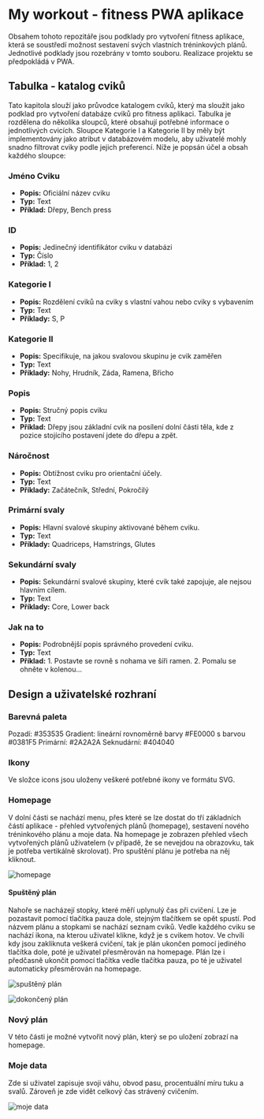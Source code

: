 # My workout - fitness PWA aplikace
Obsahem tohoto repozitáře jsou podklady pro vytvoření fitness aplikace, která se soustředí možnost sestavení svých vlastních tréninkových plánů. Jednotlivé podklady jsou rozebrány v tomto souboru. Realizace projektu se předpokládá v PWA.

## Tabulka - katalog cviků
Tato kapitola slouží jako průvodce katalogem cviků, který ma sloužit jako podklad pro vytvoření databáze cviků pro fitness aplikaci. Tabulka je rozdělena do několika sloupců, které obsahují potřebné informace o jednotlivých cvicích. Sloupce Kategorie I a Kategorie II by měly být implementovány jako atribut v databázovém modelu, aby uživatelé mohly snadno filtrovat cviky podle jejich preferencí. Níže je popsán účel a obsah každého sloupce:
### Jméno Cviku
- **Popis:** Oficiální název cviku
- **Typ:** Text
- **Příklad:** Dřepy, Bench press

### ID
- **Popis:** Jedinečný identifikátor cviku v databázi
- **Typ:** Číslo
- **Příklad:** 1, 2

### Kategorie I
- **Popis:** Rozdělení cviků na cviky s vlastní vahou nebo cviky s vybavením
- **Typ:** Text
- **Příklady:** S, P

### Kategorie II
- **Popis:** Specifikuje, na jakou svalovou skupinu je cvik zaměřen
- **Typ:** Text
- **Příklady:** Nohy, Hrudník, Záda, Ramena, Břicho

### Popis
- **Popis:** Stručný popis cviku
- **Typ:** Text
- **Příklad:** Dřepy jsou základní cvik na posílení dolní části těla, kde z pozice stojícího postavení  jdete do dřepu a zpět.

### Náročnost
- **Popis:** Obtížnost cviku pro orientační účely.
- **Typ:** Text
- **Příklady:** Začátečník, Střední, Pokročilý

### Primární svaly
- **Popis:** Hlavní svalové skupiny aktivované během cviku.
- **Typ:** Text
- **Příklady:** Quadriceps, Hamstrings, Glutes

### Sekundární svaly
- **Popis:** Sekundární svalové skupiny, které cvik také zapojuje, ale nejsou hlavním cílem.
- **Typ:** Text
- **Příklady:** Core, Lower back

### Jak na to
- **Popis:** Podrobnější popis správného provedení cviku.
- **Typ:** Text
- **Příklad:** 1. Postavte se rovně s nohama ve šíři ramen. 2. Pomalu se ohněte v kolenou...

## Design a uživatelské rozhraní
### Barevná paleta
Pozadí: #353535
Gradient: lineární rovnoměrně barvy #FE0000 s barvou #0381F5
Primární: #2A2A2A
Seknudární: #404040

### Ikony
Ve složce icons jsou uloženy veškeré potřebné ikony ve formátu SVG.
### Homepage
V dolní části se nachází menu, přes které se lze dostat do tří základních částí aplikace - přehled vytvořených plánů (homepage), sestavení nového tréninkového plánu a moje data.
Na homepage je zobrazen přehled všech vytvořených plánů uživatelem (v případě, že se nevejdou na obrazovku, tak je potřeba vertikálně skrolovat). Pro spuštění plánu je potřeba na něj kliknout.

![homepage](https://github.com/pslib-cz/2023-l4-web-mockupapp-tomaspacak/blob/main/img/homepage.png)

#### Spuštěný plán
Nahoře se nacházejí stopky, které měří uplynulý čas při cvičení. Lze je pozastavit pomocí tlačítka pauza dole, stejným tlačítkem se opět spustí. Pod názvem plánu a stopkami se nachází seznam cviků. Vedle každého cviku se nachází ikona, na kterou uživatel klikne, když je s cvikem hotov. Ve chvíli kdy jsou zakliknuta veškerá cvičení, tak je plán ukončen pomocí jediného tlačítka dole, poté je uživatel přesměrován na homepage. Plán lze i předčasně ukončit pomocí tlačítka vedle tlačítka pauza, po té je uživatel automaticky přesměrován na homepage.

![spuštěný plán](https://github.com/pslib-cz/2023-l4-web-mockupapp-tomaspacak/blob/main/img/spusteny_plan.png)

![dokončený plán](https://github.com/pslib-cz/2023-l4-web-mockupapp-tomaspacak/blob/main/img/dokonceny_plan.png)

### Nový plán
V této části je možné vytvořit nový plán, který se po uložení zobrazí na homepage.

### Moje data
Zde si uživatel zapisuje svoji váhu, obvod pasu, procentuální míru tuku a svalů. Zároveň je zde vidět celkový čas strávený cvičením.

![moje data](https://github.com/pslib-cz/2023-l4-web-mockupapp-tomaspacak/blob/main/img/moje_data.png)



